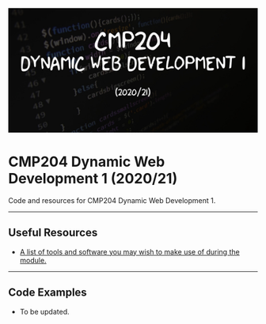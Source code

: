 <img src="bannercmp204.jpg" alt="CMP204 banner image" />

# CMP204 Dynamic Web Development 1 (2020/21)

Code and resources for CMP204 Dynamic Web Development 1. 

___
## Useful Resources
- <a href="https://github.com/Abertay-University-SDI/CMP204/tree/master/Resources">A list of tools and software you may wish to make use of during the module.</a>

___
## Code Examples
- To be updated.
